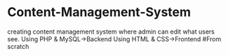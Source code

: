 # Content-Management-System
creating content management system where admin can edit what users see.
Using PHP & MySQL->Backend
Using HTML & CSS->Frontend
#From scratch
